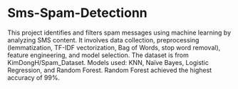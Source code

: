 # Sms-Spam-Detectionn

This project identifies and filters spam messages using machine learning by analyzing SMS content. It involves data collection, preprocessing (lemmatization, TF-IDF vectorization, Bag of Words, stop word removal), feature engineering, and model selection. The dataset is from KimDongH/Spam_Dataset. Models used: KNN, Naïve Bayes, Logistic Regression, and Random Forest. Random Forest achieved the highest accuracy of 99%.
